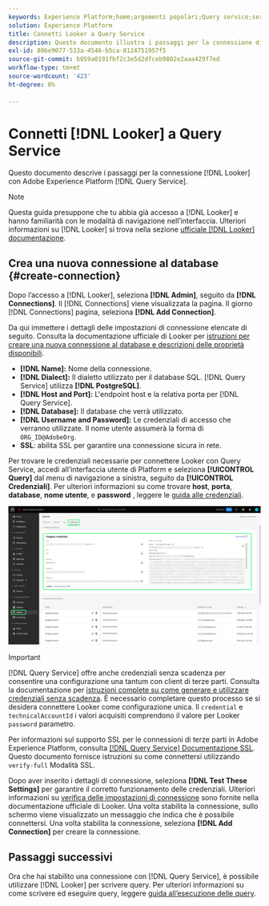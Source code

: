 ```yaml
---
keywords: Experience Platform;home;argomenti popolari;Query service;servizio query;Looker;looker;connect to query service;
solution: Experience Platform
title: Connetti Looker a Query Service
description: Questo documento illustra i passaggi per la connessione di Looker con Adobe Experience Platform Query Service.
exl-id: 806e9077-533a-4546-b5ca-8124751957f5
source-git-commit: b059a0191fbf2c3e5d2dfceb9802e2aaa429f7ed
workflow-type: tm+mt
source-wordcount: '423'
ht-degree: 0%

---
```


# Connetti [!DNL Looker] a Query Service

Questo documento descrive i passaggi per la connessione [!DNL Looker] con Adobe Experience Platform [!DNL Query Service].

>[!NOTE]
>
> Questa guida presuppone che tu abbia già accesso a [!DNL Looker] e hanno familiarità con le modalità di navigazione nell’interfaccia. Ulteriori informazioni su [!DNL Looker] si trova nella sezione [ufficiale [!DNL Looker] documentazione](https://docs.looker.com/).

## Crea una nuova connessione al database {#create-connection}

Dopo l’accesso a [!DNL Looker], seleziona **[!DNL Admin]**, seguito da **[!DNL Connections]**. Il [!DNL Connections] viene visualizzata la pagina. Il giorno [!DNL Connections] pagina, seleziona **[!DNL Add Connection]**.

Da qui immettere i dettagli delle impostazioni di connessione elencate di seguito. Consulta la documentazione ufficiale di Looker per [istruzioni per creare una nuova connessione al database e descrizioni delle proprietà disponibili](https://cloud.google.com/looker/docs/connecting-to-your-db#creating_a_new_database_connection).

- **[!DNL Name]:** Nome della connessione.
- **[!DNL Dialect]:** Il dialetto utilizzato per il database SQL. [!DNL Query Service] utilizza **[!DNL PostgreSQL]**.
- **[!DNL Host and Port]:** L&#39;endpoint host e la relativa porta per [!DNL Query Service].
- **[!DNL Database]:** Il database che verrà utilizzato.
- **[!DNL Username and Password]:** Le credenziali di accesso che verranno utilizzate. Il nome utente assumerà la forma di `ORG_ID@AdobeOrg`.
- **SSL**: abilita SSL per garantire una connessione sicura in rete.

Per trovare le credenziali necessarie per connettere Looker con Query Service, accedi all’interfaccia utente di Platform e seleziona **[!UICONTROL Query]** dal menu di navigazione a sinistra, seguito da **[!UICONTROL Credenziali]**. Per ulteriori informazioni su come trovare **host**, **porta**, **database**, **nome utente**, e **password** , leggere le [guida alle credenziali](../ui/credentials.md).

![Pagina Credenziali dell’area di lavoro Query di Experience Platform con le credenziali ed evidenziate Credenziali in scadenza.](../images/clients/looker/query-service-credentials-page.png)

>[!IMPORTANT]
>
>[!DNL Query Service] offre anche credenziali senza scadenza per consentire una configurazione una tantum con client di terze parti. Consulta la documentazione per [istruzioni complete su come generare e utilizzare credenziali senza scadenza](../ui/credentials.md#non-expiring-credentials). È necessario completare questo processo se si desidera connettere Looker come configurazione unica. Il `credential` e `technicalAccountId` i valori acquisiti comprendono il valore per Looker `password` parametro.

Per informazioni sul supporto SSL per le connessioni di terze parti in Adobe Experience Platform, consulta [[!DNL Query Service] Documentazione SSL](./ssl-modes.md). Questo documento fornisce istruzioni su come connettersi utilizzando `verify-full` Modalità SSL.

Dopo aver inserito i dettagli di connessione, seleziona **[!DNL Test These Settings]** per garantire il corretto funzionamento delle credenziali. Ulteriori informazioni su [verifica delle impostazioni di connessione](https://cloud.google.com/looker/docs/connecting-to-your-db#testing_your_connection_settings) sono fornite nella documentazione ufficiale di Looker. Una volta stabilita la connessione, sullo schermo viene visualizzato un messaggio che indica che è possibile connettersi. Una volta stabilita la connessione, seleziona **[!DNL Add Connection]** per creare la connessione.

## Passaggi successivi

Ora che hai stabilito una connessione con [!DNL Query Service], è possibile utilizzare [!DNL Looker] per scrivere query. Per ulteriori informazioni su come scrivere ed eseguire query, leggere [guida all’esecuzione delle query](../best-practices/writing-queries.md).

